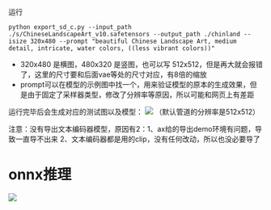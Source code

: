 运行
```
python export_sd_c.py --input_path ./s/ChineseLandscapeArt_v10.safetensors --output_path ./chinland --isize 320x480 --prompt "beautiful Chinese Landscape Art, medium detail, intricate, water colors, ((less vibrant colors))"
```

- 320x480 是横图，480x320 是竖图，也可以写 512x512，但是再大就会报错了，这里的尺寸要和后面vae等处的尺寸对应，有8倍的缩放
- prompt可以在模型的示例图中找一个，用来验证模型的原本的生成效果，但是由于固定了采样器类型，修改了分辨率等原因，所以可能和网页上有差距

运行完毕后会生成对应的测试图以及模型：
![](lora_test.jpg)
（默认管道的分辨率是512x512）

注意：没有导出文本编码器模型，原因有2：1、ax给的导出demo环境有问题，导致一直导不出来 2、文本编码器都是用的clip，没有任何改动，所以也没必要导了




# onnx推理






![](txt2img_output_onnx%202.png)
